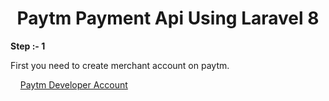<center><h1>Paytm Payment Api Using Laravel 8</h1></center>
<b>Step :- 1 </b><p>First you need to create merchant account on paytm.</p>
&nbsp;&nbsp;&nbsp; <a href="https://developer.paytm.com/">Paytm Developer Account</a>
